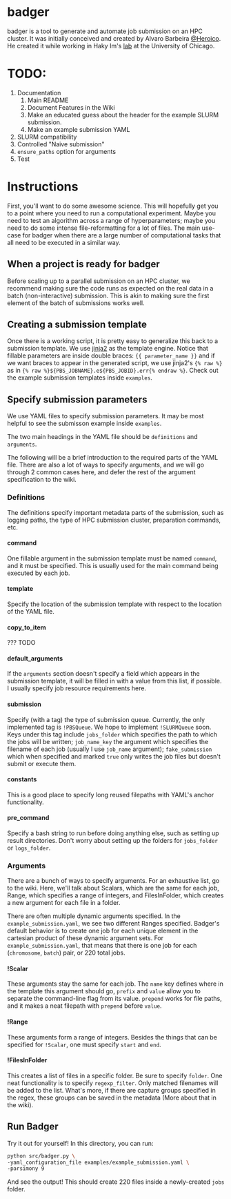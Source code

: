 # badger

badger is a tool to generate and automate job submission on an HPC cluster. It was initially conceived and created by Alvaro Barbeira [@Heroico](https://github.com/Heroico). He created it while working in Haky Im's [lab](http://hakyimlab.org/) at the University of Chicago.

# TODO:

1. Documentation
    1. Main README
    1. Document Features in the Wiki
    1. Make an educated guess about the header for the example SLURM submission.
    1. Make an example submission YAML
1. SLURM compatibility
1. Controlled "Naive submission"
1. `ensure_paths` option for arguments
1. Test

# Instructions

First, you'll want to do some awesome science. 
This will hopefully get you to a point where you need to run a computational experiment. 
Maybe you need to test an algorithm across a range of hyperparameters; maybe you need to do some intense file-reformatting for a lot of files. 
The main use-case for badger when there are a large number of computational tasks that all need to be executed in a similar way. 

## When a project is ready for badger

Before scaling up to a parallel submission on an HPC cluster, we recommend making sure the code runs as expected on the real data in a batch (non-interactive) submission. This is akin to making sure the first element of the batch of submissions works well. 

## Creating a submission template

Once there is a working script, it is pretty easy to generalize this back to a submission template. 
We use [jinja2](https://jinja.palletsprojects.com/en/2.11.x/) as the template engine. Notice that fillable parameters are inside double braces: `{{ parameter_name }}` and if we want braces to appear in the generated script, we use jinja2's `{% raw %}` as in `{% raw %}${PBS_JOBNAME}.e${PBS_JOBID}.err{% endraw %}`. 
Check out the example submission templates inside `examples`. 

## Specify submission parameters

We use YAML files to specify submission parameters. 
It may be most helpful to see the submisson example inside `examples`. 

The two main headings in the YAML file should be `definitions` and `arguments`.

The following will be a brief introduction to the required parts of the YAML file. There are also a lot of ways to specify arguments, and we will go through 2 common cases here, and defer the rest of the argument specification to the wiki. 

### Definitions

The definitions specify important metadata parts of the submission, such as logging paths, the type of HPC submission cluster, preparation commands, etc. 

#### command

One fillable argument in the submission template must be named `command`, and it must be specified. This is usually used for the main command being executed by each job. 

#### template

Specify the location of the submission template with respect to the location of the YAML file. 

#### copy_to_item 

??? TODO

#### default_arguments

If the `arguments` section doesn't specify a field which appears in the submission template, it will be filled in with a value from this list, if possible. I usually specify job resource requirements here. 

#### submission

Specify (with a tag) the type of submission queue. Currently, the only implemented tag is `!PBSQueue`. 
We hope to implement `!SLURMQueue` soon. 
Keys under this tag include `jobs_folder` which specifies the path to which the jobs will be written; `job_name_key` the argument which specifies the filename of each job (usually I use `job_name` argument); `fake_submission` which when specified and marked `true` only writes the job files but doesn't submit or execute them. 

#### constants

This is a good place to specify long reused filepaths with YAML's anchor functionality. 

#### pre_command

Specify a bash string to run before doing anything else, such as setting up result directories. Don't worry about setting up the folders for `jobs_folder` or `logs_folder`. 

### Arguments

There are a bunch of ways to specify arguments. For an exhaustive list, go to the wiki. Here, we'll talk about Scalars, which are the same for each job, Range, which specifies a range of integers, and FilesInFolder, which creates a new argument for each file in a folder. 

There are often multiple dynamic arguments specified. In the `example_submission.yaml`, we see two different Ranges specified. Badger's default behavior is to create one job for each unique element in the cartesian product of these dynamic argument sets. For `example_submission.yaml`, that means that there is one job for each (`chromosome`, `batch`) pair, or 220 total jobs.

#### !Scalar

These arguments stay the same for each job. The `name` key defines where in the template this argument should go, `prefix` and `value` allow you to separate the command-line flag from its value. `prepend` works for file paths, and it makes a neat filepath with `prepend` before `value`. 

#### !Range

These arguments form a range of integers. Besides the things that can be specified for `!Scalar`, one must specify `start` and `end`. 

#### !FilesInFolder

This creates a list of files in a specific folder. Be sure to specify `folder`. One neat functionality is to specify `regexp_filter`. Only matched filenames will be added to the list. What's more, if there are capture groups specified in the regex, these groups can be saved in the metadata (More about that in the wiki). 

## Run Badger

Try it out for yourself! In this directory, you can run:

```bash
python src/badger.py \
-yaml_configuration_file examples/example_submission.yaml \
-parsimony 9
```
And see the output! This should create 220 files inside a newly-created `jobs` folder. 